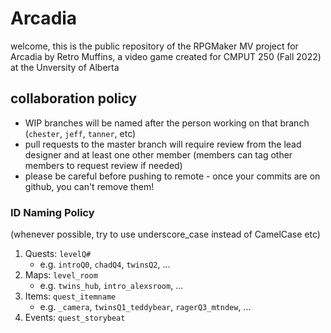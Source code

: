 # Arcadia

welcome, this is the public repository of the RPGMaker MV project for Arcadia by Retro Muffins, a video game created for CMPUT 250 (Fall 2022) at the Unversity of Alberta

## collaboration policy

- WIP branches will be named after the person working on that branch (`chester`, `jeff`, `tanner`, etc)
- pull requests to the master branch will require review from the lead designer and at least one other member (members can tag other members to request review if needed)
- please be careful before pushing to remote - once your commits are on github, you can't remove them!

### ID Naming Policy
(whenever possible, try to use underscore_case instead of CamelCase etc)

  1. Quests: `levelQ#`
     - e.g. `introQ0`, `chadQ4`, `twinsQ2`, ...
  2. Maps: `level_room` 
     - e.g. `twins_hub`, `intro_alexsroom`, ...
  3. Items: `quest_itemname`
     - e.g. `_camera`, `twinsQ1_teddybear`, `ragerQ3_mtndew`, ...
  4. Events: `quest_storybeat` 
